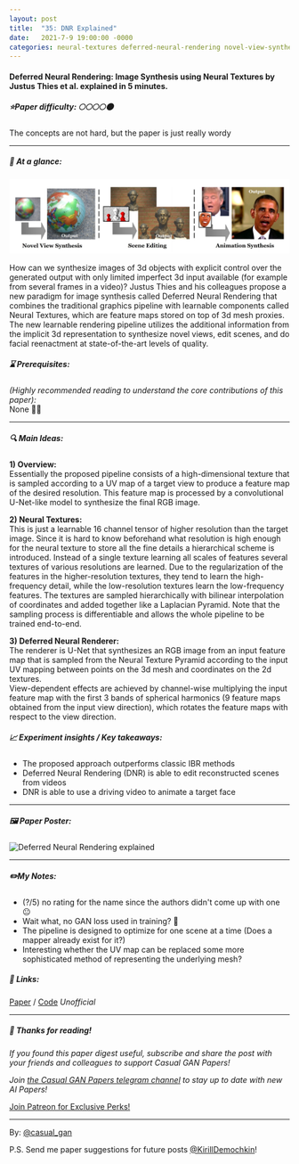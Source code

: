 ```yaml
---
layout: post
title:  "35: DNR Explained"
date:   2021-7-9 19:00:00 -0000
categories: neural-textures deferred-neural-rendering novel-view-synthesis facial-reenactment
---
```

  
#### Deferred Neural Rendering: Image Synthesis using Neural Textures by Justus Thies et al. explained in 5 minutes. 

##### ⭐️Paper difficulty: 🌕🌕🌕🌕🌑 
The concepts are not hard, but the paper is just really wordy

***

##### 🎯 At a glance:

![Deferred Neural Rendering samples](/assets/images/DNR_teaser.jpg "DNR Paper teaser")

How can we synthesize images of 3d objects with explicit control over the generated output with only limited imperfect 3d input  available (for example from several frames in a video)? Justus Thies and his colleagues propose a new paradigm for image synthesis called Deferred Neural Rendering that combines the traditional graphics pipeline with learnable components called Neural Textures, which are feature maps stored on top of 3d mesh proxies. The new learnable rendering pipeline utilizes the additional information from the implicit 3d representation to synthesize novel views, edit scenes, and do facial reenactment at state-of-the-art levels of quality.

##### ⌛️ Prerequisites:

*(Highly recommended reading to understand the core contributions of this paper):*  
None 🤷‍♂️

***

##### 🔍 Main Ideas:
**1) Overview:**  
Essentially the proposed pipeline consists of a high-dimensional texture that is sampled according to a UV map of a target view to produce a feature map of the desired resolution. This feature map is processed by a convolutional U-Net-like model to synthesize the final RGB image.

**2) Neural Textures:**  
This is just a learnable 16 channel tensor of higher resolution than the target image. Since it is hard to know beforehand what resolution is high enough for the neural texture to store all the fine details a hierarchical scheme is introduced. Instead of a single texture learning all scales of features several textures of various resolutions are learned. Due to the regularization of the features in the higher-resolution textures, they tend to learn the high-frequency detail, while the low-resolution textures learn the low-frequency features. The textures are sampled hierarchically with bilinear interpolation of coordinates and added together like a Laplacian Pyramid. Note that the sampling process is differentiable and allows the whole pipeline to be trained end-to-end.

**3) Deferred Neural Renderer:**  
The renderer is  U-Net that synthesizes an RGB image from an input feature map that is sampled from the Neural Texture Pyramid according to the input UV mapping between points on the 3d mesh and coordinates on the 2d textures.  
View-dependent effects are achieved by channel-wise multiplying the input feature map with the first 3 bands of spherical harmonics (9 feature maps obtained from the input view direction), which rotates the feature maps with respect to the view direction.

##### 📈 Experiment insights / Key takeaways:
- The proposed approach outperforms classic IBR methods
- Deferred Neural Rendering (DNR) is able to edit reconstructed scenes from videos
- DNR is able to use a driving video to animate a target face

***

##### 🖼️ Paper Poster:

![Deferred Neural Rendering explained](/assets/images/DNR.png "DNR Paper Poster")

***

##### ✏️My Notes:
- (?/5) no rating for the name since the authors didn't come up with one 😐
- Wait what, no GAN loss used in training? 🤨
- The pipeline is designed to optimize for one scene at a time (Does a mapper already exist for it?)
- Interesting whether the UV map can be replaced some more sophisticated method of representing the underlying mesh?

##### 🔗 Links:
[Paper](https://arxiv.org/pdf/1904.12356.pdf) / [Code](https://github.com/SSRSGJYD/NeuralTexture) *Unofficial*

***

##### 👋 Thanks for reading!
*If you found this paper digest useful, subscribe and share the post with your friends and colleagues to support Casual GAN Papers!*  

*Join [the Casual GAN Papers telegram channel](https://t.me/joinchat/KeutnzlvetRkZGZi) to stay up to date with new AI Papers!*

<a href="https://www.patreon.com/bePatron?u=53448948" data-patreon-widget-type="become-patron-button">Join Patreon for Exclusive Perks!</a><script async src="https://c6.patreon.com/becomePatronButton.bundle.js"></script>

***

By: [@casual_gan](https://t.me/joinchat/KeutnzlvetRkZGZi)

P.S. Send me paper suggestions for future posts
[@KirillDemochkin](mailto:kdemochkin@gmail.com)!

